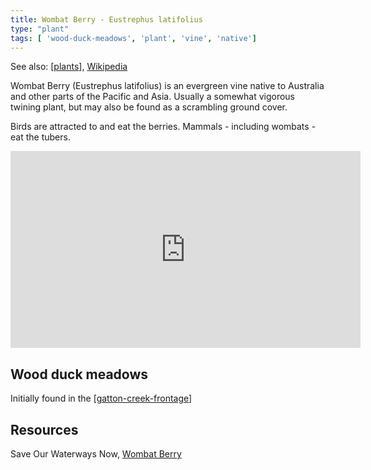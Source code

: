 ```yaml
---
title: Wombat Berry - Eustrephus latifolius
type: "plant"
tags: [ 'wood-duck-meadows', 'plant', 'vine', 'native']
---
```


See also: [[plants]], [Wikipedia](https://en.wikipedia.org/wiki/Eustrephus) 

Wombat Berry (Eustrephus latifolius) is an evergreen vine native to Australia and other parts of the Pacific and Asia. Usually a somewhat vigorous twining plant, but may also be found as a scrambling ground cover.

Birds are attracted to and eat the berries. Mammals - including wombats - eat the tubers.

<iframe width="560" height="315" src="https://www.youtube.com/embed/KHsQ3frj-Vc?si=_kqvtya4r2IWQDuw" title="YouTube video player" frameborder="0" allow="accelerometer; autoplay; clipboard-write; encrypted-media; gyroscope; picture-in-picture; web-share" referrerpolicy="strict-origin-when-cross-origin" allowfullscreen></iframe>

## Wood duck meadows

Initially found in the [[gatton-creek-frontage]]

## Resources

Save Our Waterways Now, [Wombat Berry](https://sown.com.au/eustrephus-latifolius-philesiaceae-wombat-berry/)

[//begin]: # "Autogenerated link references for markdown compatibility"
[plants]: plants "Plants"
[gatton-creek-frontage]: ../gatton-creek-frontage "Gatton creek frontage"
[//end]: # "Autogenerated link references"